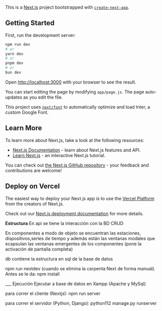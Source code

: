 This is a [Next.js](https://nextjs.org/) project bootstrapped with [`create-next-app`](https://github.com/vercel/next.js/tree/canary/packages/create-next-app).

## Getting Started

First, run the development server:

```bash
npm run dev
# or
yarn dev
# or
pnpm dev
# or
bun dev
```

Open [http://localhost:3000](http://localhost:3000) with your browser to see the result.

You can start editing the page by modifying `app/page.js`. The page auto-updates as you edit the file.

This project uses [`next/font`](https://nextjs.org/docs/basic-features/font-optimization) to automatically optimize and load Inter, a custom Google Font.

## Learn More

To learn more about Next.js, take a look at the following resources:

- [Next.js Documentation](https://nextjs.org/docs) - learn about Next.js features and API.
- [Learn Next.js](https://nextjs.org/learn) - an interactive Next.js tutorial.

You can check out [the Next.js GitHub repository](https://github.com/vercel/next.js/) - your feedback and contributions are welcome!

## Deploy on Vercel

The easiest way to deploy your Next.js app is to use the [Vercel Platform](https://vercel.com/new?utm_medium=default-template&filter=next.js&utm_source=create-next-app&utm_campaign=create-next-app-readme) from the creators of Next.js.

Check out our [Next.js deployment documentation](https://nextjs.org/docs/deployment) for more details.

______________________Estructura______________________
En api se tiene la interacción con la BD CRUD

En componentes a modo de objeto se encuentran las estaciones, dispositivos,series de tiempo y además están las ventanas modales que ecapsulan
las ventanas emergentes de los componentes (pone la activación de pantalla completa)

db contiene la estructura en sql de la base de datos

npm run nextdev  (cuando se elimina la carpenta Next de forma manual). Antes se le da: npm install

___ Ejecución
Ejecutar a base de datos en Xampp (Apache y MySql)

para correr el cliente (Nextjs): npm run server 

para correr el servidor (Python, Django): python112 manage.py runserver   
